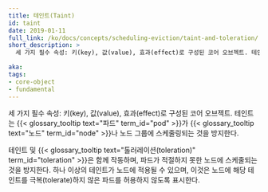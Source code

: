 ```yaml
---
title: 테인트(Taint)
id: taint
date: 2019-01-11
full_link: /ko/docs/concepts/scheduling-eviction/taint-and-toleration/
short_description: >
  세 가지 필수 속성: 키(key), 값(value), 효과(effect)로 구성된 코어 오브젝트. 테인트는 파드가 노드나 노드 그룹에 스케줄링되는 것을 방지한다.

aka:
tags:
- core-object
- fundamental
---
```

 세 가지 필수 속성: 키(key), 값(value), 효과(effect)로 구성된 코어 오브젝트. 테인트는 {{< glossary_tooltip text="파드" term_id="pod" >}}가 {{< glossary_tooltip text="노드" term_id="node" >}}나 노드 그룹에 스케줄링되는 것을 방지한다.

<!--more-->

테인트 및 {{< glossary_tooltip text="톨러레이션(toleration)" term_id="toleration" >}}은 함께 작동하며, 파드가 적절하지 못한 노드에 스케줄되는 것을 방지한다. 하나 이상의 테인트가 노드에 적용될 수 있으며, 이것은 노드에 해당 테인트를 극복(tolerate)하지 않은 파드를 허용하지 않도록 표시한다.
